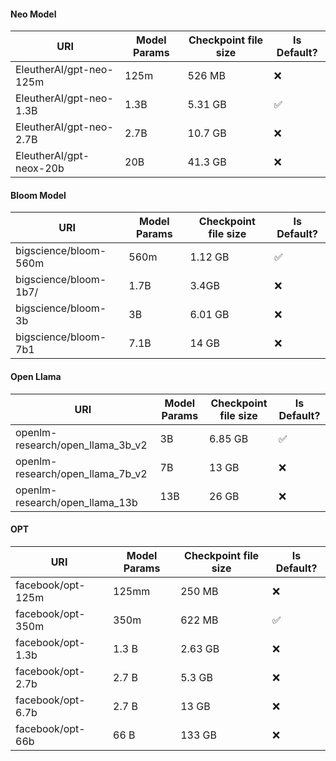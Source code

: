 

#### Neo Model 
| URI | Model Params | Checkpoint file size | Is Default?
|-----|-------------|----------------------|-------------------
| EleutherAI/gpt-neo-125m | 125m | 526 MB | ❌
| EleutherAI/gpt-neo-1.3B | 1.3B | 5.31 GB | ✅
| EleutherAI/gpt-neo-2.7B | 2.7B | 10.7 GB | ❌
| EleutherAI/gpt-neox-20b | 20B | 41.3 GB  | ❌

#### Bloom Model  

| URI | Model Params | Checkpoint file size | Is Default?
|-----|--------------|-----------------------|------------------
| bigscience/bloom-560m | 560m         | 1.12 GB | ✅
| bigscience/bloom-1b7/ | 1.7B         | 3.4GB   | ❌
| bigscience/bloom-3b | 3B           | 6.01 GB     | ❌
| bigscience/bloom-7b1 | 7.1B         | 14 GB |    ❌


#### Open Llama

| URI | Model Params | Checkpoint file size | Is Default?
|-------|-------------|---------------------|------------------
| openlm-research/open_llama_3b_v2 | 3B  | 6.85 GB | ✅
| openlm-research/open_llama_7b_v2  | 7B | 13 GB   | ❌
| openlm-research/open_llama_13b | 13B | 26 GB   | ❌



#### OPT

| URI | Model Params | Checkpoint file size | Is Default?
|------|-------------|----------------------|------------------
| facebook/opt-125m  | 125mm | 250 MB   | ❌
| facebook/opt-350m | 350m | 622 MB  | ✅
| facebook/opt-1.3b  | 1.3 B | 2.63 GB   | ❌
| facebook/opt-2.7b  | 2.7 B | 5.3 GB   | ❌
| facebook/opt-6.7b  | 2.7 B | 13 GB   | ❌
| facebook/opt-66b  | 66 B | 133 GB   | ❌
